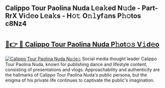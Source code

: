 ## Calippo Tour Paolina Nuda L𝚎a𝚔ed N𝚞𝚍e - Part-RrX Vi𝚍𝚎o L𝚎a𝚔s - H𝚘𝚝 O𝚗𝚕yf𝚊ns P𝚑𝚘tos c8Nz4

# <h2><a href="http://kf27tf.oniu.top/?m=Calippo+Tour+Paolina+Nuda">🔗👉 🔴 Calippo Tour Paolina Nuda P𝚑ot𝚘𝚜 V𝚒d𝚎o</a></h2>

[![Calippo Tour Paolina Nuda Nu𝚍e𝚜](https://i.imgur.com/0qMVB7G.gif)](http://kf27tf.oniu.top/?m=Calippo+Tour+Paolina+Nuda)
Social media thought leader Calippo Tour Paolina Nuda, known for publishing dance and lifestyle content, consisting of presentations and vlogs. Approachability and authenticity are the hallmarks of Calippo Tour Paolina Nuda's public persona, but the enigma of his private life continues to captivate the public's imagination.  
